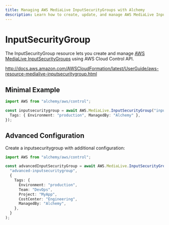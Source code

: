 ```yaml
---
title: Managing AWS MediaLive InputSecurityGroups with Alchemy
description: Learn how to create, update, and manage AWS MediaLive InputSecurityGroups using Alchemy Cloud Control.
---
```


# InputSecurityGroup

The InputSecurityGroup resource lets you create and manage [AWS MediaLive InputSecurityGroups](https://docs.aws.amazon.com/medialive/latest/userguide/) using AWS Cloud Control API.

http://docs.aws.amazon.com/AWSCloudFormation/latest/UserGuide/aws-resource-medialive-inputsecuritygroup.html

## Minimal Example

```ts
import AWS from "alchemy/aws/control";

const inputsecuritygroup = await AWS.MediaLive.InputSecurityGroup("inputsecuritygroup-example", {
  Tags: { Environment: "production", ManagedBy: "Alchemy" },
});
```

## Advanced Configuration

Create a inputsecuritygroup with additional configuration:

```ts
import AWS from "alchemy/aws/control";

const advancedInputSecurityGroup = await AWS.MediaLive.InputSecurityGroup(
  "advanced-inputsecuritygroup",
  {
    Tags: {
      Environment: "production",
      Team: "DevOps",
      Project: "MyApp",
      CostCenter: "Engineering",
      ManagedBy: "Alchemy",
    },
  }
);
```

